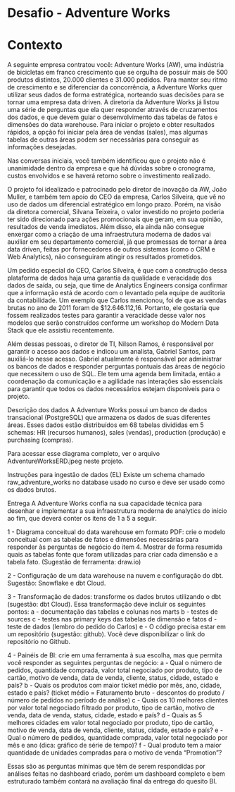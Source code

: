 # Desafio - Adventure Works

# Contexto

A seguinte empresa contratou você: Adventure Works (AW), uma indústria de bicicletas em franco crescimento que se orgulha de possuir mais de 500 produtos distintos, 20.000 clientes e 31.000 pedidos. Para manter seu ritmo de crescimento e se diferenciar da concorrência, a Adventure Works quer utilizar seus dados de forma estratégica, norteando suas decisões para se tornar uma empresa data driven. A diretoria da Adventure Works já listou uma série de perguntas que ela quer responder através de cruzamentos dos dados, e que devem guiar o desenvolvimento das tabelas de fatos e dimensões do data warehouse. Para iniciar o projeto e obter resultados rápidos, a opção foi iniciar pela área de vendas (sales), mas algumas tabelas de outras áreas podem ser necessárias para conseguir as informações desejadas.

Nas conversas iniciais, você também identificou que o projeto não é unanimidade dentro da empresa e que há dúvidas sobre o cronograma, custos envolvidos e se haverá retorno sobre o investimento realizado.

O projeto foi idealizado e patrocinado pelo diretor de inovação da AW, João Muller, e também tem apoio do CEO da empresa, Carlos Silveira, que vê no uso de dados um diferencial estratégico em longo prazo. Porém, na visão da diretora comercial, Silvana Teixeira, o valor investido no projeto poderia ter sido direcionado para ações promocionais que geram, em sua opinião, resultados de venda imediatos. Além disso, ela ainda não consegue enxergar como a criação de uma infraestrutura moderna de dados vai auxiliar em seu departamento comercial, já que promessas de tornar a área data driven, feitas por fornecedores de outros sistemas (como o CRM e Web Analytics), não conseguiram atingir os resultados prometidos.

Um pedido especial do CEO, Carlos Silveira, é que com a construção dessa plataforma de dados haja uma garantia da qualidade e veracidade dos dados de saída, ou seja, que time de Analytics Engineers consiga confirmar que a informação está de acordo com o levantado pela equipe de auditoria da contabilidade. Um exemplo que Carlos mencionou, foi de que as vendas brutas no ano de 2011 foram de $12.646.112,16. Portanto, ele gostaria que fossem realizados testes para garantir a veracidade desse valor nos modelos que serão construídos conforme um workshop do Modern Data Stack que ele assistiu recentemente.

Além dessas pessoas, o diretor de TI, Nilson Ramos, é responsável por garantir o acesso aos dados e indicou um analista, Gabriel Santos, para auxiliá-lo nesse acesso. Gabriel atualmente é responsável por administrar os bancos de dados e responder perguntas pontuais das áreas de negócio que necessitem o uso de SQL. Ele tem uma agenda bem limitada, então a coordenação da comunicação e a agilidade nas interações são essenciais para garantir que todos os dados necessários estejam disponíveis para o projeto.

Descrição dos dados
A Adventure Works possui um banco de dados transacional (PostgreSQL) que armazena os dados de suas diferentes áreas. Esses dados estão distribuídos em 68 tabelas divididas em 5 schemas: HR (recursos humanos), sales (vendas), production (produção) e purchasing (compras).

Para acessar esse diagrama completo, ver o arquivo AdventureWorksERD.jpeg neste projeto.

Instruções para ingestão de dados (EL)
Existe um schema chamado raw_adventure_works no database usado no curso e deve ser usado como os dados brutos.

Entrega
A Adventure Works confia na sua capacidade técnica para desenhar e implementar a sua infraestrutura moderna de analytics do início ao fim, que deverá conter os itens de 1 a 5 a seguir.

1 - Diagrama conceitual do data warehouse em formato PDF: crie o modelo conceitual com as tabelas de fatos e dimensões necessárias para responder às perguntas de negócio do item 4. Mostrar de forma resumida quais as tabelas fonte que foram utilizadas para criar cada dimensão e a tabela fato. (Sugestão de ferramenta: draw.io)

2 - Configuração de um data warehouse na nuvem e configuração do dbt. Sugestão: Snowflake e dbt Cloud.

3 - Transformação de dados: transforme os dados brutos utilizando o dbt (sugestão: dbt Cloud). Essa transformação deve incluir os seguintes pontos:
a - documentação das tabelas e colunas nos marts
b - testes de sources
c - testes nas primary keys das tabelas de dimensão e fatos
d - teste de dados (lembro do pedido do Carlos)
e - O código precisa estar em um repositório (sugestão: github). Você deve disponibilizar o link do repositório no Github.

4 - Painéis de BI: crie em uma ferramenta à sua escolha, mas que permita você responder as seguintes perguntas de negócio:
a - Qual o número de pedidos, quantidade comprada, valor total negociado por produto, tipo de cartão, motivo de venda, data de venda, cliente, status, cidade, estado e país?
b - Quais os produtos com maior ticket médio por mês, ano, cidade, estado e país? (ticket médio = Faturamento bruto - descontos do produto / número de pedidos no período de análise)
c - Quais os 10 melhores clientes por valor total negociado filtrado por produto, tipo de cartão, motivo de venda, data de venda, status, cidade, estado e país?
d - Quais as 5 melhores cidades em valor total negociado por produto, tipo de cartão, motivo de venda, data de venda, cliente, status, cidade, estado e país?
e - Qual o número de pedidos, quantidade comprada, valor total negociado por mês e ano (dica: gráfico de série de tempo)?
f - Qual produto tem a maior quantidade de unidades compradas para o motivo de venda “Promotion”?

Essas são as perguntas mínimas que têm de serem respondidas por análises feitas no dashboard criado, porém um dashboard completo e bem estruturado também contará na avaliação final da entrega do quesito BI.

